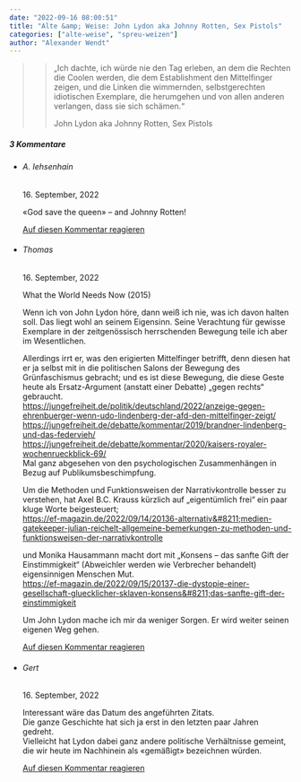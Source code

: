 ```yaml
---
date: "2022-09-16 08:00:51"
title: "Alte &amp; Weise: John Lydon aka Johnny Rotten, Sex Pistols"
categories: ["alte-weise", "spreu-weizen"]
author: "Alexander Wendt"
---
```


>> „Ich dachte, ich würde nie den Tag erleben, an dem die Rechten
>> die Coolen werden, die dem Establishment den Mittelfinger
>> zeigen, und die Linken die wimmernden, selbstgerechten
>> idiotischen Exemplare, die herumgehen und von allen anderen
>> verlangen, dass sie sich schämen.“
>> 
>> John Lydon aka Johnny Rotten, Sex Pistols

<!--more-->
<h5 class="comments-h">
3 Kommentare </h5>
<ul class="commentlist">
<li class="comment even thread-even depth-1 clearfix" id="li-comment-118652">
<h6 class="author">A. Iehsenhain</h6> <span class="date">16. September, 2022</span>



«God save the queen» &#8211; and Johnny Rotten!

<a rel="nofollow" class="comment-reply-link" href="#comment-118652" data-commentid="118652" data-postid="16097" data-belowelement="comment-118652" data-respondelement="respond" data-replyto="Antworte auf A. Iehsenhain" aria-label="Antworte auf A. Iehsenhain">Auf diesen Kommentar reagieren</a> 


</li>
<li class="comment odd alt thread-odd thread-alt depth-1 clearfix" id="li-comment-118653">
<h6 class="author">Thomas</h6> <span class="date">16. September, 2022</span>



What the World Needs Now (2015)

Wenn ich von John Lydon höre, dann weiß ich nie, was ich davon halten soll. Das liegt wohl an seinem Eigensinn. Seine Verachtung für gewisse Exemplare in der zeitgenössisch herrschenden Bewegung teile ich aber im Wesentlichen. 

Allerdings irrt er, was den erigierten Mittelfinger betrifft, denn diesen hat er ja selbst mit in die politischen Salons der Bewegung des Grünfaschismus gebracht; und es ist diese Bewegung, die diese Geste heute als Ersatz-Argument (anstatt einer Debatte) „gegen rechts“ gebraucht.<br>
<a href="https://jungefreiheit.de/politik/deutschland/2022/anzeige-gegen-ehrenbuerger-wenn-udo-lindenberg-der-afd-den-mittelfinger-zeigt/" rel="nofollow ugc">https://jungefreiheit.de/politik/deutschland/2022/anzeige-gegen-ehrenbuerger-wenn-udo-lindenberg-der-afd-den-mittelfinger-zeigt/</a><br>
<a href="https://jungefreiheit.de/debatte/kommentar/2019/brandner-lindenberg-und-das-federvieh/" rel="nofollow ugc">https://jungefreiheit.de/debatte/kommentar/2019/brandner-lindenberg-und-das-federvieh/</a><br>
<a href="https://jungefreiheit.de/debatte/kommentar/2020/kaisers-royaler-wochenrueckblick-69/" rel="nofollow ugc">https://jungefreiheit.de/debatte/kommentar/2020/kaisers-royaler-wochenrueckblick-69/</a><br>
Mal ganz abgesehen von den psychologischen Zusammenhängen in Bezug auf Publikumsbeschimpfung.

Um die Methoden und Funktionsweisen der Narrativkontrolle besser zu verstehen, hat Axel B.C. Krauss kürzlich auf „eigentümlich frei“ ein paar kluge Worte beigesteuert;<br>
<a href="https://ef-magazin.de/2022/09/14/20136-alternativ--medien-gatekeeper-julian-reichelt-allgemeine-bemerkungen-zu-methoden-und-funktionsweisen-der-narrativkontrolle" rel="nofollow ugc">https://ef-magazin.de/2022/09/14/20136-alternativ&#8211;medien-gatekeeper-julian-reichelt-allgemeine-bemerkungen-zu-methoden-und-funktionsweisen-der-narrativkontrolle</a>

und Monika Hausammann macht dort mit „Konsens – das sanfte Gift der Einstimmigkeit“ (Abweichler werden wie Verbrecher behandelt) eigensinnigen Menschen Mut.<br>
<a href="https://ef-magazin.de/2022/09/15/20137-die-dystopie-einer-gesellschaft-gluecklicher-sklaven-konsens--das-sanfte-gift-der-einstimmigkeit" rel="nofollow ugc">https://ef-magazin.de/2022/09/15/20137-die-dystopie-einer-gesellschaft-gluecklicher-sklaven-konsens&#8211;das-sanfte-gift-der-einstimmigkeit</a>

Um John Lydon mache ich mir da weniger Sorgen. Er wird weiter seinen eigenen Weg gehen.

<a rel="nofollow" class="comment-reply-link" href="#comment-118653" data-commentid="118653" data-postid="16097" data-belowelement="comment-118653" data-respondelement="respond" data-replyto="Antworte auf Thomas" aria-label="Antworte auf Thomas">Auf diesen Kommentar reagieren</a> 


</li>
<li class="comment even thread-even depth-1 clearfix" id="li-comment-118654">
<h6 class="author">Gert</h6> <span class="date">16. September, 2022</span>



Interessant wäre das Datum des angeführten Zitats.<br>
Die ganze Geschichte hat sich ja erst in den letzten paar Jahren gedreht.<br>
Vielleicht hat Lydon dabei ganz andere politische Verhältnisse gemeint, die wir heute im Nachhinein als «gemäßigt» bezeichnen würden.

<a rel="nofollow" class="comment-reply-link" href="#comment-118654" data-commentid="118654" data-postid="16097" data-belowelement="comment-118654" data-respondelement="respond" data-replyto="Antworte auf Gert" aria-label="Antworte auf Gert">Auf diesen Kommentar reagieren</a> 


</li>
</ul>
